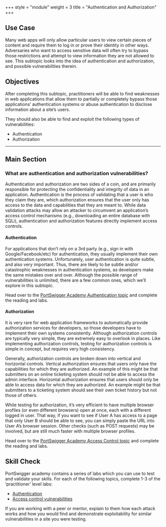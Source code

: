 +++
style = "module"
weight = 3
title = "Authentication and Authorization"
+++

## Use Case

Many web apps will only allow particular users to view certain pieces of content and require them to log in or prove their identity in other ways. Adversaries who want to access sensitive data will often try to bypass those restrictions and attempt to view information they are not allowed to see. This subtopic looks into the idea of authentication and authorization, and possible vulnerabilities therein.

## Objectives

After completing this subtopic, practitioners will be able to find weaknesses in web applications that allow them to partially or completely bypass those applications’ authentication systems or abuse authentication to disclose information about a site’s users.

They should also be able to find and exploit the following types of vulnerabilities:

- Authentication
- Authorization

---
## Main Section
### What are authentication and authorization vulnerabilities?

Authentication and authorization are two sides of a coin, and are primarily responsible for protecting the confidentiality and integrity of data in an application. Authentication is the process of validating that a user is who they claim they are, which authorization ensures that the user only has access to the data and capabilities that they are meant to. While data validation attacks may allow an attacker to circumvent an application’s access control mechanisms (e.g., downloading an entire database with SQLi), authentication and authorization features directly implement access controls.

#### Authentication

For applications that don’t rely on a 3rd party (e.g., sign in with Google/Facebook/etc) for authentication, they usually implement their own authentication systems. Unfortunately, user authentication is quite subtle, and also very important. Thus, there are likely to be subtle and/or catastrophic weaknesses in authentication systems, as developers make the same mistakes over and over. Although the possible range of vulnerabilities is unlimited, there are a few common ones, which we’ll explore in this subtopic.

Head over to the [PortSwigger Academy Authentication topic](https://portswigger.net/web-security/authentication) and complete the reading and labs.

#### Authorization

It is very rare for web application frameworks to automatically provide authorization services for developers, so those developers have to implement their own systems consistently. Although authorization controls are typically very simple, they are extremely easy to overlook in places. Like implementing authorization controls, testing for authorization controls is simple in concept, but requires very high consistency.

Generally, authorization controls are broken down into vertical and horizontal controls. Vertical authorization ensures that users only have the capabilities for which they are authorized. An example of this might be that submitters on an online ticketing system should not be able to access the admin interface. Horizontal authorization ensures that users should only be able to access data for which they are authorized. An example might be that submitters to a ticketing system should see their own ticket history but not those of others.

While testing for authorization, it’s very efficient to have multiple browser profiles (or even different browsers) open at once, each with a different logged in user. That way, if you want to see if User A has access to a page that only User B should be able to see, you can simply paste the URL into User A’s browser session. Other checks (such as POST requests) may be involved, but are still much faster with multiple browser profiles.

Head over to the [PortSwigger Academy Access Control topic](https://portswigger.net/web-security/access-control) and complete the reading and labs.

## Skill Check

PortSwigger academy contains a series of labs which you can use to test and validate your skills. For each of the following topics, complete 1-3 of the ‘practitioner’ level labs:

- [Authentication](https://portswigger.net/web-security/all-labs#authentication)
- [Access control vulnerabilities](https://portswigger.net/web-security/all-labs#access-control-vulnerabilities)

If you are working with a peer or mentor, explain to them how each attack works and how you would find and demonstrate exploitability for similar vulnerabilities in a site you were testing.
